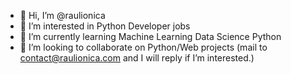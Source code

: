 - 👋 Hi, I’m @raulionica
- 👀 I’m interested in Python Developer jobs
- 🌱 I’m currently learning Machine Learning Data Science Python
- 💞️ I’m looking to collaborate on Python/Web projects (mail to contact@raulionica.com and I will reply if I’m interested.)

<!---
raulionica/raulionica is a ✨ special ✨ repository because its `README.md` (this file) appears on your GitHub profile.
You can click the Preview link to take a look at your changes.
--->
